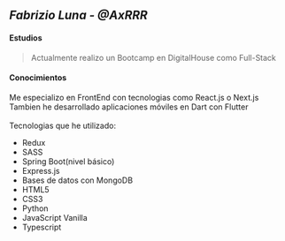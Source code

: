 ## *Fabrizio Luna - @AxRRR*


#### Estudios
> Actualmente realizo un Bootcamp en DigitalHouse como Full-Stack

#### Conocimientos
Me especializo en FrontEnd con tecnologias como React.js o Next.js
<br>
Tambien he desarrollado aplicaciones móviles en Dart con Flutter
<br><br>
Tecnologias que he utilizado:
<ul>
  <li>Redux</li>
  <li>SASS</li>
  <li>Spring Boot(nivel básico)</li>
  <li>Express.js</li>
  <li>Bases de datos con MongoDB</li>
  <li>HTML5</li>
  <li>CSS3</li>
  <li>Python</li>
  <li>JavaScript Vanilla</li>
  <li>Typescript</li>
  </ul>


